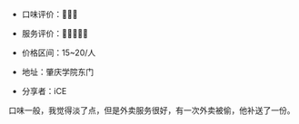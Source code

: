  - 口味评价：🌟🌟🌟

 - 服务评价：🌟🌟🌟🌟🌟

 - 价格区间：15~20/人

 - 地址：肇庆学院东门

 - 分享者：iCE
 
 
 
口味一般，我觉得淡了点，但是外卖服务很好，有一次外卖被偷，他补送了一份。